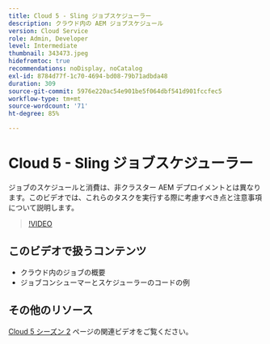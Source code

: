 ```yaml
---
title: Cloud 5 - Sling ジョブスケジューラー
description: クラウド内の AEM ジョブスケジュール
version: Cloud Service
role: Admin, Developer
level: Intermediate
thumbnail: 343473.jpeg
hidefromtoc: true
recommendations: noDisplay, noCatalog
exl-id: 8784d77f-1c70-4694-bd08-79b71adbda48
duration: 309
source-git-commit: 5976e220ac54e901be5f064dbf541d901fccfec5
workflow-type: tm+mt
source-wordcount: '71'
ht-degree: 85%

---
```


# Cloud 5 - Sling ジョブスケジューラー

ジョブのスケジュールと消費は、非クラスター AEM デプロイメントとは異なります。このビデオでは、これらのタスクを実行する際に考慮すべき点と注意事項について説明します。

>[!VIDEO](https://video.tv.adobe.com/v/343473?quality=12&learn=on)

## このビデオで扱うコンテンツ

+ クラウド内のジョブの概要
+ ジョブコンシューマーとスケジューラーのコードの例

## その他のリソース

[Cloud 5 シーズン 2](../cloud5-season-2.md) ページの関連ビデオをご覧ください。

